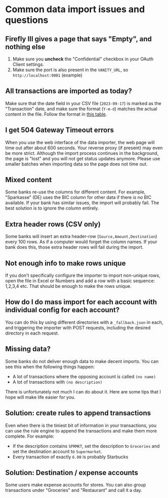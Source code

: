 # Common data import issues and questions

## Firefly III gives a page that says "Empty", and nothing else

1. Make sure you **uncheck** the "Confidential" checkbox in your OAuth Client settings.
2. Make sure the port is also present in the `VANITY_URL`, so `http://localhost:9001` (example)

## All transactions are imported as today?

Make sure that the date field in your CSV file (`2023-09-17`) is marked as the "Transaction" date, and make sure the format (`Y-m-d`) matches the actual content in the file. Follow the format in [this table](https://www.php.net/manual/en/datetime.format.php).

## I get 504 Gateway Timeout errors

When you use the web interface of the data importer, the web page will time out after about 600 seconds. Your reverse proxy (if present) may even be more strict. Although the import process continues in the background, the page is "lost" and you will not get status updates anymore. Please use smaller batches when importing data so the page does not time out.

## Mixed content

Some banks re-use the columns for different content. For example, "Sparkasse" (DE) uses the BIC column for other data if there is no BIC available. If your bank has similar issues, the import will probably fail. The best solution is to ignore the column entirely.

## Extra header rows (CSV only)

Some banks will insert an extra header-row (`Source,Amount,Destination`) every 100 rows. As if a computer would forget the column names. If your bank does this, those extra header rows will fail during the import.

## Not enough info to make rows unique

If you don't specifically configure the importer to import non-unique rows, open the file in Excel or Numbers and add a row with a basic sequence: 1,2,3,4 etc. That should be enough to make the rows unique.

## How do I do mass import for each account with individual config for each account?

You can do this by using different directories with a `_fallback.json` in each, and triggering the importer with POST requests, including the desired directory in each request.

## Missing data?

Some banks do not deliver enough data to make decent imports. You can see this when the following things happen:

- A lot of transactions where the opposing account is called `(no name)`
- A lot of transactions with `(no description)`

There is unfortunately not much I can do about it. Here are some tips that I hope will make life easier for you.

## Solution: create rules to append transactions

Even when there is the tiniest bit of information in your transactions, you can use the rule engine to append the transactions
and make them more complete. For example:

- If the description contains `SPRMKT`, set the description to `Groceries` and set the destination account to `Supermarket`.
- Every transaction of exactly `6.00` is probably Starbucks

## Solution: Destination / expense accounts

Some users make expense accounts for stores. You can also group transactions under "Groceries" and "Restaurant" and call it a day.
